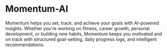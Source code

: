 # Momentum-AI
Momentum helps you set, track, and achieve your goals with AI-powered insights. Whether you're working on fitness, career growth, personal development, or building new habits, Momentum keeps you motivated and on track with structured goal-setting, daily progress logs, and intelligent recommendations.
